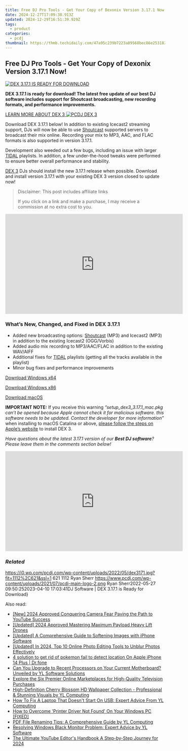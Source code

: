 ```yaml
---
title: Free DJ Pro Tools - Get Your Copy of Dexonix Version 3.17.1 Now!
date: 2024-12-27T17:09:38.913Z
updated: 2024-12-29T16:51:39.929Z
tags:
  - product
categories:
  - pcdj
thumbnail: https://thmb.techidaily.com/47a95c239b7223a89568bec86e25318318c6bf5e06ffe2d66f019a638a803bcd.jpg
---
```


## Free DJ Pro Tools - Get Your Copy of Dexonix Version 3.17.1 Now!

[![DEX 3.17.1 IS READY FOR DOWNLOAD](https://i0.wp.com/pcdj.com/wp-content/uploads/2022/05/dex3171.jpg?resize=845%2C321&ssl=1)](https://i0.wp.com/pcdj.com/wp-content/uploads/2022/05/dex3171.jpg?fit=1030%2C575&ssl=1 "DEX 3.17.1 IS READY FOR DOWNLOAD")

**DEX 3.17.1 is ready for download! The latest free update of our best DJ software includes support for Shoutcast broadcasting, new recording formats, and performance improvements.** 

[LEARN MORE ABOUT DEX 3 ![PCDJ DEX 3](https://i2.wp.com/pcdj.com/wp-content/uploads/2022/01/dex3-macbook-tidal.png?fit=300%2C169&ssl=1 "PCDJ DEX 3")](https://tools.techidaily.com/pcdj/products/)

Download DEX 3.17.1 below! In addition to existing Icecast2 streaming support, DJs will now be able to use [Shoutcast](https://shoutcast.com/) supported servers to broadcast their mix online. Recording your mix to MP3, AAC, and FLAC formats is also supported in version 3.17.1.

Development also weeded out a few bugs, including an issue with larger [TIDAL](https://tools.techidaily.com/pcdj/products/) playlists. In addition, a few under-the-hood tweaks were performed to ensure better overall performance and stability.

[DEX 3](https://tools.techidaily.com/pcdj/products/) DJs should install the new 3.17.1 release when possible. Download and install version 3.17.1 with your existing DEX 3 version closed to update now!

>  Disclaimer: This post includes affiliate links
>
>  If you click on a link and make a purchase, I may receive a commission at no extra cost to you.
>

<!-- affiliate ads begin -->
<iframe width="560" height="315" src="https://www.youtube.com/embed/GyfJUhsz_AY?si=x2HjoLX1B89oEPgZ" title="YouTube video player" frameborder="0" allow="accelerometer; autoplay; clipboard-write; encrypted-media; gyroscope; picture-in-picture; web-share" referrerpolicy="strict-origin-when-cross-origin" allowfullscreen></iframe>
<!-- affiliate ads end -->

### What’s New, Changed, and Fixed in DEX 3.17.1

* Added new broadcasting options: [Shoutcast](https://shoutcast.com/) (MP3) and Icecast2 (MP3) in addition to the existing Icecast2 (OGG/Vorbis)
* Added audio mix recording to MP3/AAC/FLAC in addition to the existing WAV/AIFF
* Additional fixes for [TIDAL](https://tools.techidaily.com/pcdj/products/) playlists (getting all the tracks available in the playlist)
* Minor bug fixes and performance improvements

[Download Windows x64](https://tools.techidaily.com/pcdj/products/)

[Download Windows x86](https://tools.techidaily.com/pcdj/products/)

[Download macOS](https://tools.techidaily.com/pcdj/products/)

**IMPORTANT NOTE:** If you receive this warning _“setup\_dex3\_3.17.1\_mac.pkg can’t be opened because Apple cannot check it for malicious software. this software needs to be updated. Contact the developer for more information”_ when installing to macOS Catalina or above, [please follow the steps on Apple’s website](https://support.apple.com/guide/mac-help/open-a-mac-app-from-an-unidentified-developer-mh40616/mac) to install DEX 3.

_Have questions about the latest 3.17.1 version of our **Best DJ software**? Please leave them in the comments section below!_

<!-- affiliate ads begin -->
<iframe width="560" height="315" src="https://www.youtube.com/embed/OZQJUTr44rA?si=ADA0nD1VnXjR_sH0" title="YouTube video player" frameborder="0" allow="accelerometer; autoplay; clipboard-write; encrypted-media; gyroscope; picture-in-picture; web-share" referrerpolicy="strict-origin-when-cross-origin" allowfullscreen></iframe>
<!-- affiliate ads end -->

### _Related_

https://i0.wp.com/pcdj.com/wp-content/uploads/2022/05/dex3171.jpg?fit=1112%2C621&ssl=1 621 1112 Ryan Sherr https://www.pcdj.com/wp-content/uploads/2021/07/pcdj-main-logo-2.png Ryan Sherr2022-05-27 09:50:252023-04-10 17:03:41DJ Software | DEX 3.17.1 is Ready for Download}

<ins class="adsbygoogle"
     style="display:block"
     data-ad-format="autorelaxed"
     data-ad-client="ca-pub-7571918770474297"
     data-ad-slot="1223367746"></ins>

<ins class="adsbygoogle"
     style="display:block"
     data-ad-client="ca-pub-7571918770474297"
     data-ad-slot="8358498916"
     data-ad-format="auto"
     data-full-width-responsive="true"></ins>

<span class="atpl-alsoreadstyle">Also read:</span>
<div><ul>
<li><a href="https://youtube-zero.techidaily.com/024-approved-conquering-camera-fear-paving-the-path-to-youtube-success/"><u>[New] 2024 Approved Conquering Camera Fear Paving the Path to YouTube Success</u></a></li>
<li><a href="https://fox-blue.techidaily.com/updated-2024-approved-mastering-maximum-payload-heavy-lift-drones/"><u>[Updated] 2024 Approved Mastering Maximum Payload Heavy Lift Drones</u></a></li>
<li><a href="https://extra-information.techidaily.com/updated-a-comprehensive-guide-to-softening-images-with-iphone-software/"><u>[Updated] A Comprehensive Guide to Softening Images with iPhone Software</u></a></li>
<li><a href="https://article-helps.techidaily.com/updated-in-2024-top-10-online-photo-editing-tools-to-unblur-photos-effectively/"><u>[Updated] In 2024, Top 10 Online Photo Editing Tools to Unblur Photos Effectively</u></a></li>
<li><a href="https://ios-pokemon-go.techidaily.com/4-solution-to-get-rid-of-pokemon-fail-to-detect-location-on-apple-iphone-14-plus-drfone-by-drfone-virtual-ios/"><u>4 solution to get rid of pokemon fail to detect location On Apple iPhone 14 Plus | Dr.fone</u></a></li>
<li><a href="https://win-exclusive.techidaily.com/can-you-upgrade-to-recent-processors-on-your-current-motherboard-unveiled-by-yl-software-solutions/"><u>Can You Upgrade to Recent Processors on Your Current Motherboard? Unveiled by YL Software Solutions</u></a></li>
<li><a href="https://buynow-tips.techidaily.com/explore-the-six-premier-online-marketplaces-for-high-quality-television-purchases/"><u>Explore the Six Premier Online Marketplaces for High-Quality Television Purchases</u></a></li>
<li><a href="https://win-exclusive.techidaily.com/high-definition-cherry-blossom-hd-wallpaper-collection-professional-and-stunning-visuals-by-yl-computing/"><u>High-Definition Cherry Blossom HD Wallpaper Collection - Professional & Stunning Visuals by YL Computing</u></a></li>
<li><a href="https://win-exclusive.techidaily.com/how-to-fix-a-laptop-that-doesnt-start-on-usb-expert-advice-from-yl-computing/"><u>How To Fix A Laptop That Doesn't Start On USB: Expert Advice From YL Computing</u></a></li>
<li><a href="https://win-howtos.techidaily.com/how-to-overcome-printer-driver-not-found-on-your-windows-pc-fixed/"><u>How to Overcome 'Printer Driver Not Found' On Your Windows PC [FIXED]</u></a></li>
<li><a href="https://win-exclusive.techidaily.com/pdf-file-renaming-tips-a-comprehensive-guide-by-yl-computing/"><u>PDF File Renaming Tips: A Comprehensive Guide by YL Computing</u></a></li>
<li><a href="https://win-exclusive.techidaily.com/resolving-windows-black-monitor-problem-expert-advice-by-yl-software/"><u>Resolving Windows Black Monitor Problem: Expert Advice by YL Software</u></a></li>
<li><a href="https://facebook-record-videos.techidaily.com/the-ultimate-youtube-editors-handbook-a-step-by-step-journey-for-2024/"><u>The Ultimate YouTube Editor's Handbook A Step-by-Step Journey for 2024</u></a></li>
</ul></div>

